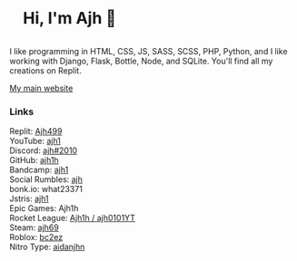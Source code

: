 <div id="user-content-toc">
  <ul>
    <summary><h1 style="display: inline-block;">Hi, I'm Ajh 👋</h1></summary>
  </ul>
</div>

I like programming in HTML, CSS, JS, SASS, SCSS, PHP, Python, and I like working with Django, Flask, Bottle, Node, and SQLite. You'll find all my creations on Replit.

[My main website](https://ajh1.net/)

### Links

Replit: [Ajh499](https://replit.com/@Ajh499)  
YouTube: [ajh1](https://youtube.com/@ajh1)  
Discord: [ajh#2010](https://discord.gg/mMF22K4N9w)  
GitHub: [ajh1h](https://www.youtube.com/watch?v=dPtXaAZHuho)  
Bandcamp: [ajh1](https://ajh1.bandcamp.com/)  
Social Rumbles: [ajh](https://socialrumbles.com/@ajh)  
bonk.io: what23371  
Jstris: [ajh1](https://jstris.jezevec10.com/u/ajh1)  
Epic Games: Ajh1h  
Rocket League: [Ajh1h / ajh0101YT](https://rocketleague.tracker.network/rocket-league/profile/epic/Ajh1h/overview/)  
Steam: [ajh69](https://steamcommunity.com/id/ajh69/)  
Roblox: [bc2ez](https://web.roblox.com/users/160979454/profile)  
Nitro Type: [aidanjhn](https://www.nitrotype.com/racer/aidanjhn)  
